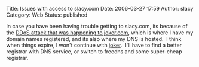 Title: Issues with access to slacy.com
Date: 2006-03-27 17:59
Author: slacy
Category: Web
Status: published

In case you have been having trouble getting to slacy.com, its because
of the [DDoS attack that was happening to
joker.com](http://www.securityfocus.com/brief/172), which is where I
have my domain names registered, and its also where my DNS is hosted.  I
think when things expire, I won't continue with
[joker](http://joker.com).  I'll have to find a better registrar with
DNS service, or switch to freedns and some super-cheap registrar.
